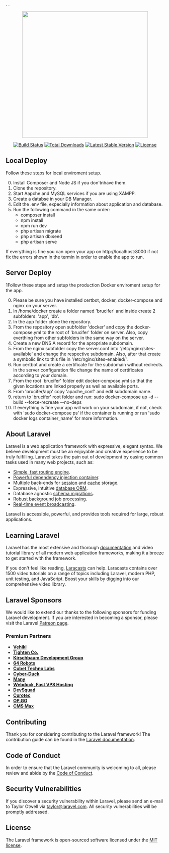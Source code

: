 . . <p align="center"><a href="https://laravel.com" target="_blank"><img src="https://raw.githubusercontent.com/laravel/art/master/logo-lockup/5%20SVG/2%20CMYK/1%20Full%20Color/laravel-logolockup-cmyk-red.svg" width="400"></a></p>

<p align="center">
<a href="https://travis-ci.org/laravel/framework"><img src="https://travis-ci.org/laravel/framework.svg" alt="Build Status"></a>
<a href="https://packagist.org/packages/laravel/framework"><img src="https://img.shields.io/packagist/dt/laravel/framework" alt="Total Downloads"></a>
<a href="https://packagist.org/packages/laravel/framework"><img src="https://img.shields.io/packagist/v/laravel/framework" alt="Latest Stable Version"></a>
<a href="https://packagist.org/packages/laravel/framework"><img src="https://img.shields.io/packagist/l/laravel/framework" alt="License"></a>
</p>

## Local Deploy

Follow these steps for local enviroment setup.

0. Install Composer and Node JS if you don'tnhave them.
1. Clone the repository.
2. Start Aapche and MySQL services if you are using XAMPP.
3. Create a databse in your DB Manager.
5. Edit the .env file, expecially information about application and database.
6. Run the following command in the same order:
	- composer install
	- npm install
	- npm run dev
	- php artisan migrate
	- php artisan db:seed
	- php artisan serve
	
If everything is fine you can open your app on http://localhost:8000 if not fix the errors shown in the termin in order to enable the app to run.

## Server Deploy

1Follow these steps and setup the production Docker enviroment setup for the app.

0. Please be sure you have installed certbot, docker, docker-compose and nginx on your server.
1. In /home/docker create a folder named 'brucifer' and inside create 2 subfolders: 'app', 'db'.
2. In the app folder clone the repository.
3. From the repository open subfolder 'docker' and copy the docker-compose.yml to the root of 'brucifer' folder on server. Also, copy everthing from other subfolders in the same way on the server.
4. Create a new DNS A record for the apropriate subdomain.
5. From the nginx subfolder copy the server.conf into '/etc/nginx/sites-available' and change the respective subdomain. Also, after that create a symbolic link to this file in '/etc/nginx/sites-enabled/'.
6. Run certbot and create a certificate for the subdomain without redirects. In the server configuration file change the name of certificates according to your domain.
7. From the root 'brucifer' folder edit docker-compose.yml so that the given locations are linked properly as well as available ports.
8. From 'brucifer/app' copy 'apache_conf' and edit subdomain name.
9. return to 'brucifer' root folder and run: sudo docker-compose up -d --build --force-recreate --no-deps 
10. If everything is fine your app will work on your subdomain, if not, check with 'sudo docker-compose ps' if the container is running or run 'sudo docker logs container_name' for more information.


## About Laravel

Laravel is a web application framework with expressive, elegant syntax. We believe development must be an enjoyable and creative experience to be truly fulfilling. Laravel takes the pain out of development by easing common tasks used in many web projects, such as:

- [Simple, fast routing engine](https://laravel.com/docs/routing).
- [Powerful dependency injection container](https://laravel.com/docs/container).
- Multiple back-ends for [session](https://laravel.com/docs/session) and [cache](https://laravel.com/docs/cache) storage.
- Expressive, intuitive [database ORM](https://laravel.com/docs/eloquent).
- Database agnostic [schema migrations](https://laravel.com/docs/migrations).
- [Robust background job processing](https://laravel.com/docs/queues).
- [Real-time event broadcasting](https://laravel.com/docs/broadcasting).

Laravel is accessible, powerful, and provides tools required for large, robust applications.

## Learning Laravel

Laravel has the most extensive and thorough [documentation](https://laravel.com/docs) and video tutorial library of all modern web application frameworks, making it a breeze to get started with the framework.

If you don't feel like reading, [Laracasts](https://laracasts.com) can help. Laracasts contains over 1500 video tutorials on a range of topics including Laravel, modern PHP, unit testing, and JavaScript. Boost your skills by digging into our comprehensive video library.

## Laravel Sponsors

We would like to extend our thanks to the following sponsors for funding Laravel development. If you are interested in becoming a sponsor, please visit the Laravel [Patreon page](https://patreon.com/taylorotwell).

### Premium Partners

- **[Vehikl](https://vehikl.com/)**
- **[Tighten Co.](https://tighten.co)**
- **[Kirschbaum Development Group](https://kirschbaumdevelopment.com)**
- **[64 Robots](https://64robots.com)**
- **[Cubet Techno Labs](https://cubettech.com)**
- **[Cyber-Duck](https://cyber-duck.co.uk)**
- **[Many](https://www.many.co.uk)**
- **[Webdock, Fast VPS Hosting](https://www.webdock.io/en)**
- **[DevSquad](https://devsquad.com)**
- **[Curotec](https://www.curotec.com/services/technologies/laravel/)**
- **[OP.GG](https://op.gg)**
- **[CMS Max](https://www.cmsmax.com/)**

## Contributing

Thank you for considering contributing to the Laravel framework! The contribution guide can be found in the [Laravel documentation](https://laravel.com/docs/contributions).

## Code of Conduct

In order to ensure that the Laravel community is welcoming to all, please review and abide by the [Code of Conduct](https://laravel.com/docs/contributions#code-of-conduct).

## Security Vulnerabilities

If you discover a security vulnerability within Laravel, please send an e-mail to Taylor Otwell via [taylor@laravel.com](mailto:taylor@laravel.com). All security vulnerabilities will be promptly addressed.

## License

The Laravel framework is open-sourced software licensed under the [MIT license](https://opensource.org/licenses/MIT).
